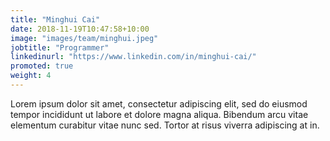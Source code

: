 ```yaml
---
title: "Minghui Cai"
date: 2018-11-19T10:47:58+10:00
image: "images/team/minghui.jpeg"
jobtitle: "Programmer"
linkedinurl: "https://www.linkedin.com/in/minghui-cai/"
promoted: true
weight: 4
---
```


Lorem ipsum dolor sit amet, consectetur adipiscing elit, sed do eiusmod tempor incididunt ut labore et dolore magna aliqua. Bibendum arcu vitae elementum curabitur vitae nunc sed. Tortor at risus viverra adipiscing at in.
